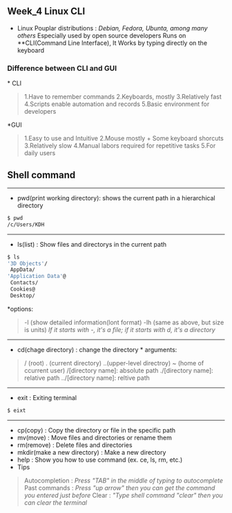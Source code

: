 ## Week_4 Linux CLI

- Linux
Pouplar distributions : *Debian, Fedora, Ubunta, among many others*
Especially used by open source developers
Runs on **CLI(Command Line Interface), It Works by typing directly on the keyboard

### Difference between CLI and GUI
\* CLI
> 1.Have to remember commands
> 2.Keyboards, mostly
> 3.Relatively fast
> 4.Scripts enable automation and records
> 5.Basic environment for developers

\*GUI
> 1.Easy to use and Intuitive
> 2.Mouse mostly + Some keyboard shorcuts
> 3.Relatively slow
> 4.Manual labors required for repetitive tasks
> 5.For daily users

## Shell command
---
* pwd(print working directory): shows the current path in a hierarchical directory 
``` sh
$ pwd
/c/Users/KDH
```
---
* ls(list) : Show files and directorys in the current path
``` sh
$ ls
'3D Objects'/
 AppData/
'Application Data'@
 Contacts/
 Cookies@
 Desktop/
```
\*options:
> -l (show detailed information(lont format)
> -lh (same as above, but size is units)
> *If it starts with -, it's a file; if it starts with d, it's a directory*
---
* cd(chage directory) : change the directory
\* arguments:
> / (root)
> . (current directory)
> ..(upper-level directroy)
> ~ (home of ccurrent user)
> /\[directory name]: absolute path
> ./\[directory name]: relative path
> ../\[directory name]: reltive path
---
* exit : Exiting terminal
```sh
$ eixt
```
---
* cp(copy) : Copy the directory or file in the specific path
* mv(move) : Move files and directories or rename them
* rm(remove) : Delete files and directories
* mkdir(make a new directory) : Make a new directory
* help :  Show you how to use command (ex. ce, ls, rm, etc.)
* Tips
> Autocompletion : *Press "TAB" in the middle of typing to autocomplete*
> Past commands : *Press "up arrow" then you can get the command you entered just before*
> Clear : *"Type shell command "clear" then you can clear the terminal*
